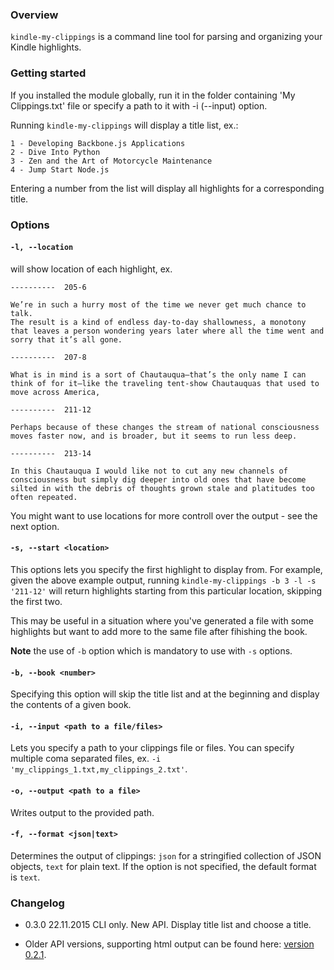 ### Overview

`kindle-my-clippings` is a command line tool for parsing and organizing your Kindle highlights.

### Getting started

If you installed the module globally, run it in the folder containing 'My Clippings.txt' file or specify a path
to it with -i (--input) option.

Running `kindle-my-clippings` will display a title list, ex.:

```
1 - Developing Backbone.js Applications
2 - Dive Into Python
3 - Zen and the Art of Motorcycle Maintenance
4 - Jump Start Node.js
```

Entering a number from the list will display all highlights for a corresponding title.

### Options

#### `-l, --location`

will show location of each highlight, ex.

```
----------	205-6

We’re in such a hurry most of the time we never get much chance to talk.
The result is a kind of endless day-to-day shallowness, a monotony that leaves a person wondering years later where all the time went and sorry that it’s all gone.

----------	207-8

What is in mind is a sort of Chautauqua—that’s the only name I can think of for it—like the traveling tent-show Chautauquas that used to move across America,

----------	211-12

Perhaps because of these changes the stream of national consciousness moves faster now, and is broader, but it seems to run less deep.

----------	213-14

In this Chautauqua I would like not to cut any new channels of consciousness but simply dig deeper into old ones that have become silted in with the debris of thoughts grown stale and platitudes too often repeated.
```

You might want to use locations for more controll over the output - see the next option.

#### `-s, --start <location>`

This options lets you specify the first highlight to display from. For example, given the above example output,
running `kindle-my-clippings -b 3 -l -s '211-12'` will return highlights starting from this particular location, skipping the first two.

This may be useful in a situation where you've generated a file with some highlights but want to add more to the same file after fihishing the book.

__Note__ the use of `-b` option which is mandatory to use with `-s` options.

#### `-b, --book <number>`

Specifying this option will skip the title list and at the beginning and display the contents of a given book.

#### `-i, --input <path to a file/files>`

Lets you specify a path to your clippings file or files. You can specify multiple coma separated files, ex. `-i 'my_clippings_1.txt,my_clippings_2.txt'`.

#### `-o, --output <path to a file>`

Writes output to the provided path.

#### `-f, --format <json|text>`

Determines the output of clippings: `json` for a stringified collection of JSON objects, `text` for plain text.
If the option is not specified, the default format is `text`.

### Changelog

* 0.3.0   22.11.2015  CLI only. New API. Display title list and choose a title.

* Older API versions, supporting html output can be found here: [version 0.2.1](https://github.com/baniol/kindle-my-clippings/tree/0.2.1).

